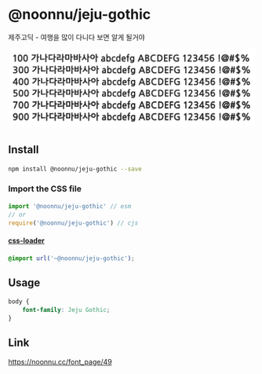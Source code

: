 # @noonnu/jeju-gothic

제주고딕 - 여행을 많이 다니다 보면 알게 될거야

![example](./example.png)

## Install

```bash
npm install @noonnu/jeju-gothic --save
```

### Import the CSS file

```js
import '@noonnu/jeju-gothic' // esm
// or
require('@noonnu/jeju-gothic') // cjs
```

#### [css-loader](https://github.com/webpack-contrib/css-loader)

```css
@import url('~@noonnu/jeju-gothic');
```

## Usage

```css
body {
    font-family: Jeju Gothic;
}
```

## Link

https://noonnu.cc/font_page/49
